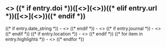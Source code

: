 <div class='entry publication-entry' markdown='1'>

<h2 class='entry-title'><<entry.title>> ((* if entry.doi *))([<<entry.doi>>](<<entry.doi_url>>))((* elif entry.url *))([<<entry.url>>](<<entry.clean_url>>))((* endif *))
</h2>

<div class="entry-details" style='display: contents;' markdown='1'>
((* if entry.date_string *))
- <<entry.date_string>>
((* endif *))
- <<entry.authors|join(", ")>>
((* if entry.journal *))
- <<entry.journal>>
((* endif *))
((* if entry.location *))
- <<entry.location>>
((* endif *))
((* for item in entry.highlights *))
- <<item>>
((* endfor *))
</div>

</div>